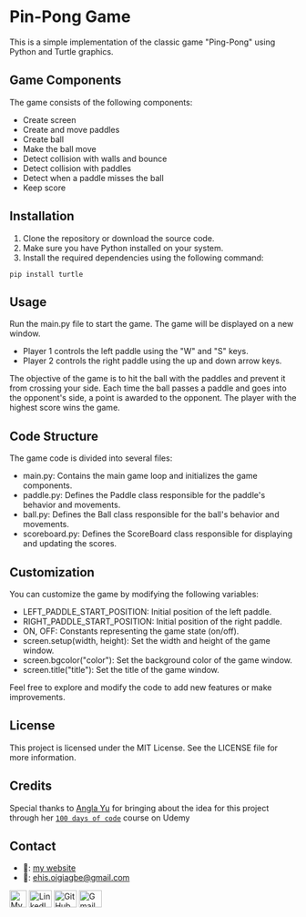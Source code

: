 # Pin-Pong Game

This is a simple implementation of the classic game "Ping-Pong" using Python and Turtle graphics.

## Game Components

The game consists of the following components:

- Create screen
- Create and move paddles
- Create ball
- Make the ball move
- Detect collision with walls and bounce
- Detect collision with paddles
- Detect when a paddle misses the ball
- Keep score

## Installation

1. Clone the repository or download the source code.
2. Make sure you have Python installed on your system.
3. Install the required dependencies using the following command:

```shell
pip install turtle
```
## Usage
Run the main.py file to start the game. The game will be displayed on a new window.

* Player 1 controls the left paddle using the "W" and "S" keys.
* Player 2 controls the right paddle using the up and down arrow keys.

The objective of the game is to hit the ball with the paddles and prevent it from crossing your side. Each time the ball passes a paddle and goes into the opponent's side, a point is awarded to the opponent. The player with the highest score wins the game.
## Code Structure
The game code is divided into several files:

* main.py: Contains the main game loop and initializes the game components.
* paddle.py: Defines the Paddle class responsible for the paddle's behavior and movements.
* ball.py: Defines the Ball class responsible for the ball's behavior and movements.
* scoreboard.py: Defines the ScoreBoard class responsible for displaying and updating the scores.
## Customization
You can customize the game by modifying the following variables:

* LEFT_PADDLE_START_POSITION: Initial position of the left paddle.
* RIGHT_PADDLE_START_POSITION: Initial position of the right paddle.
* ON, OFF: Constants representing the game state (on/off).
* screen.setup(width, height): Set the width and height of the game window.
* screen.bgcolor("color"): Set the background color of the game window.
* screen.title("title"): Set the title of the game window.

Feel free to explore and modify the code to add new features or make improvements.

## License
This project is licensed under the MIT License. See the LICENSE file for more information.

## Credits
Special thanks to [Angla Yu](https://twitter.com/yu_angela) for bringing about the idea for this project through her [`100 days of code`](https://www.udemy.com/course/100-days-of-code/) course on Udemy


## Contact
*  🔗: [my website](http://www.ehiane.info/) 
*  📧: ehis.oigiagbe@gmail.com
<p align="left">
    <a href="http://www.ehiane.info/" target="_blank"><img align="center" src="https://github.com/Ehiane/100_days_of_code_in_python-Projects/assets/79903725/55af3614-5f7d-4774-be46-e26a1d98f97d" alt="My Website" height="30" width="30" /></a>
    <a href="https://www.linkedin.com/in/ehiane-oigiagbe/" target="_blank"><img align="center" src="https://raw.githubusercontent.com/rahuldkjain/github-profile-readme-generator/master/src/images/icons/Social/linked-in-alt.svg" alt="LinkedIn" height="30" width="40" /></a>
    <a href="https://github.com/Ehiane" target="_blank"><img align="center" src="https://raw.githubusercontent.com/rahuldkjain/github-profile-readme-generator/master/src/images/icons/Social/github.svg" alt="GitHub" height="30" width="40" /></a>
    <a href="mailto:ehis.oigiagbe@gmail.com" target="_blank"><img align="center" src="https://github.com/Ehiane/100_days_of_code_in_python-Projects/assets/79903725/5018798f-b468-4411-897a-085da028be38" alt="Gmail" height="30" width="40" /></a>
</p>

